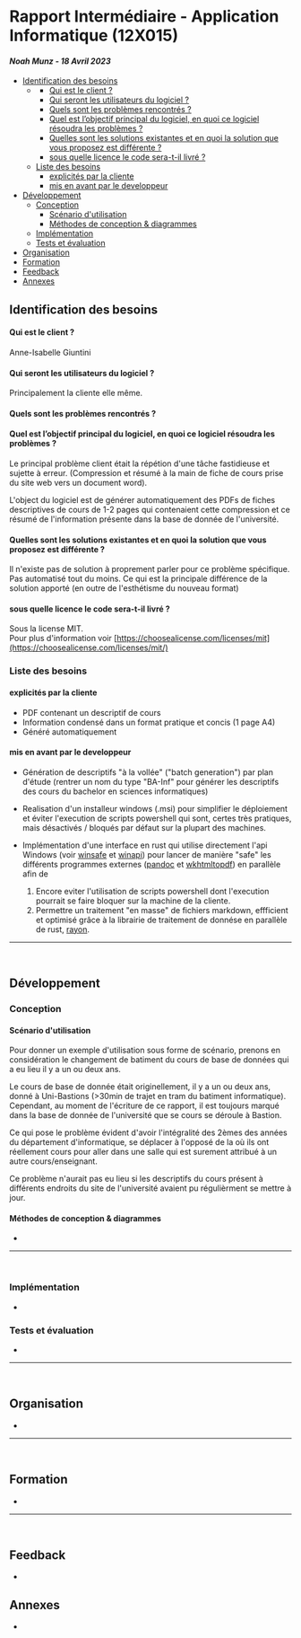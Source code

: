 # Rapport Intermédiaire - Application Informatique (12X015)

#### *Noah Munz - 18 Avril 2023*

<!-- vim-markdown-toc GFM -->

* [Identification des besoins](#identification-des-besoins)
    * [](#)
        * [Qui est le client ?](#qui-est-la-cliente-)
        * [Qui seront les utilisateurs du logiciel ?](#qui-seront-les-utilisateurs-du-logiciel-)
        * [Quels sont les problèmes rencontrés ?](#quels-sont-les-problèmes-rencontrés-)
        * [Quel est l’objectif principal du logiciel, en quoi ce logiciel résoudra les problèmes ?](#quel-est-lobjectif-principal-du-logiciel-en-quoi-ce-logiciel-résoudra-les-problèmes-)
        * [Quelles sont les solutions existantes et en quoi la solution que vous proposez est différente ?](#quelles-sont-les-solutions-existantes-et-en-quoi-la-solution-que-vous-proposez-est-différente-)
        * [sous quelle licence le code sera-t-il livré ?](#sous-quelle-licence-le-code-sera-t-il-livré-)
    * [Liste des besoins](#liste-des-besoins)
        * [explicités par la cliente](#explicités-par-la-cliente)
        * [mis en avant par le developpeur](#mis-en-avant-par-le-developpeur)
* [Développement](#développement)
    * [Conception](#conception)
        * [Scénario d'utilisation](#scénario-dutilisation)
        * [Méthodes de conception & diagrammes](#méthodes-de-conception--diagrammes)
    * [Implémentation](#implémentation)
    * [Tests et évaluation](#tests-et-évaluation)
* [Organisation](#organisation)
* [Formation](#formation)
* [Feedback](#feedback)
* [Annexes](#annexes)

<!-- vim-markdown-toc -->

## Identification des besoins

#### Qui est le client ?

Anne-Isabelle Giuntini

#### Qui seront les utilisateurs du logiciel ?

Principalement la cliente elle même.

#### Quels sont les problèmes rencontrés ?

<!-- TODO: -->

#### Quel est l’objectif principal du logiciel, en quoi ce logiciel résoudra les problèmes ?

Le principal problème client était la répétion d'une tâche fastidieuse et sujette à erreur.
(Compression et résumé à la main de fiche de cours prise du site web vers un document word).

L'object du logiciel est de générer automatiquement des PDFs de fiches descriptives de cours de 1-2 pages qui contenaient cette compression et ce résumé de l'information présente dans la base de donnée de l'université.

#### Quelles sont les solutions existantes et en quoi la solution que vous proposez est différente ?

Il n'existe pas de solution à proprement parler pour ce problème spécifique.
Pas automatisé tout du moins.
Ce qui est la principale différence de la solution apporté (en outre de
l'esthétisme du nouveau format)

#### sous quelle licence le code sera-t-il livré ?

Sous la license MIT.\
Pour plus d'information voir [https://choosealicense.com/licenses/mit](https://choosealicense.com/licenses/mit/)

### Liste des besoins

#### explicités par la cliente

*   PDF contenant un descriptif de cours
*   Information condensé dans un format pratique et concis (1 page A4)
*   Généré automatiquement

#### mis en avant par le developpeur

*   Génération de descriptifs "à la vollée" ("batch generation")
    par plan d'étude (rentrer un nom du type "BA-Inf" pour générer les descriptifs des cours du bachelor en sciences informatiques)

*   Realisation d'un installeur windows (.msi) pour simplifier le déploiement et éviter
    l'execution de scripts powershell qui sont, certes très pratiques, mais désactivés / bloqués
    par défaut sur la plupart des machines.

*   Implémentation d'une interface en rust qui utilise directement l'api Windows
    (voir [winsafe](https://docs.rs/winsafe/latest/winsafe/) et [winapi](https://docs.rs/winapi/latest/winapi/))
    pour lancer de manière "safe" les différents programmes externes ([pandoc](https://pandoc.org/) et [wkhtmltopdf](https://wkhtmltopdf.org/)) en parallèle afin de

    1.  Encore eviter l'utilisation de scripts powershell dont l'execution pourrait se faire bloquer sur la machine de la cliente.
    2.  Permettre un traitement "en masse" de fichiers markdown, effficient et optimisé grâce à la
        librairie de traitement de donnése en parallèle de rust, [rayon](https://docs.rs/rayon/latest/rayon/).

***

<br/>

## Développement

### Conception

#### Scénario d'utilisation

Pour donner un exemple d'utilisation sous forme de scénario, prenons en considération
le changement de batiment du cours de base de données qui a eu lieu il y a un ou deux ans.

Le cours de base de donnée était originellement, il y a un ou deux ans, donné à Uni-Bastions (>30min de trajet en tram du batiment informatique).
Cependant, au moment de l'écriture de ce rapport, il est toujours marqué dans la base de donnée de l'université que se cours se déroule à Bastion.

Ce qui pose le problème évident d'avoir l'intégralité des 2èmes des années du département d'informatique, se déplacer à l'opposé de la où ils ont réellement cours pour aller dans une salle qui est surement attribué à un autre cours/enseignant.

Ce problème n'aurait pas eu lieu si les descriptifs du cours présent à différents
endroits du site de l'université avaient pu régulièrment se mettre à jour.

#### Méthodes de conception & diagrammes

*

***

<br/>

### Implémentation

*

### Tests et évaluation

*

***

<br/>

## Organisation

*

***

<br/>

## Formation

*

***

<br/>

## Feedback

*

## Annexes

*
